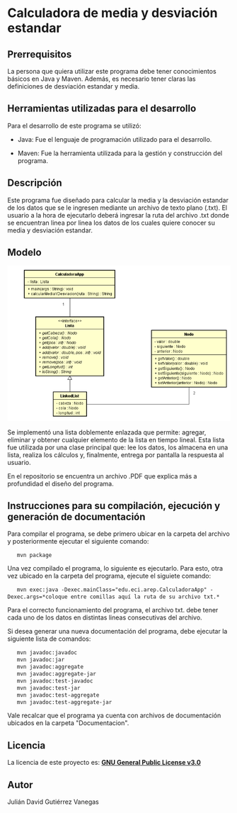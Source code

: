 # Calculadora de media y desviación estandar #

## Prerrequisitos ##

La persona que quiera utilizar este programa debe tener conocimientos básicos en Java y Maven. Además, es necesario tener claras las definiciones de desviación estandar y media.

## Herramientas utilizadas para el desarrollo ##

Para el desarrollo de este programa se utilizó: 

- Java: Fue el lenguaje de programación utilizado para el desarrollo.

- Maven: Fue la herramienta utilizada para la gestión y construcción del programa.


## Descripción ## 

Este programa fue diseñado para calcular la media y la desviación estandar de los datos que se le ingresen mediante un archivo de texto plano (.txt). El usuario a la hora de ejecutarlo deberá ingresar la ruta del archivo .txt donde se encuentran linea por linea los datos de los cuales quiere conocer su media y desviación estandar.

## Modelo ##
![](images/modelo.PNG)

Se implementó una lista doblemente enlazada que permite: agregar, eliminar y obtener cualquier elemento de la lista en tiempo lineal. Esta lista fue utilizada por una clase principal que: lee los datos, los almacena en una lista, realiza los cálculos y, finalmente, entrega por pantalla la respuesta al usuario.

En el repositorio se encuentra un archivo .PDF que explica más a profundidad el diseño del programa.

## Instrucciones para su compilación, ejecución y generación de documentación ##

Para compilar el programa, se debe primero ubicar en la carpeta del archivo y posteriormente ejecutar el siguiente comando: 

```
   mvn package 
```

Una vez compilado el programa, lo siguiente es ejecutarlo. Para esto, otra vez ubicado en la carpeta del programa, ejecute el siguiete comando:

```
   mvn exec:java -Dexec.mainClass="edu.eci.arep.CalculadoraApp" -Dexec.args=*coloque entre comillas aquí la ruta de su archivo txt.*
```
Para el correcto funcionamiento del programa, el archivo txt. debe tener cada uno de los datos en distintas lineas consecutivas del archivo.

Si desea generar una nueva documentación del programa, debe ejecutar la siguiente lista de comandos:

```
   mvn javadoc:javadoc
   mvn javadoc:jar
   mvn javadoc:aggregate
   mvn javadoc:aggregate-jar
   mvn javadoc:test-javadoc
   mvn javadoc:test-jar
   mvn javadoc:test-aggregate
   mvn javadoc:test-aggregate-jar
```

Vale recalcar que el programa ya cuenta con archivos de documentación ubicados en la carpeta "Documentacion".

## Licencia ## 

La licencia de este proyecto es: [**GNU General Public License v3.0**](LICENSE)

## Autor ##

Julián David Gutiérrez Vanegas
